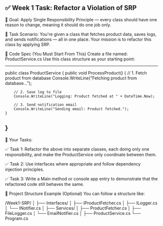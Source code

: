 ✅ Week 1 Task: Refactor a Violation of SRP
-------------------------
🧠 Goal:
Apply Single Responsibility Principle — every class should have one reason to change, meaning it should do one job only.

📄 Task Scenario:
You're given a class that fetches product data, saves logs, and sends notifications — all in one place. Your mission is to refactor this class by applying SRP.

🔧 Code Spec (You Must Start From This)
Create a file named: ProductService.cs
Use this class structure as your starting point:

-----------------------
public class ProductService
{
    public void ProcessProduct()
    {
        // 1. Fetch product from database
        Console.WriteLine("Fetching product from database...");

        // 2. Save log to file
        Console.WriteLine("Logging: Product fetched at " + DateTime.Now);

        // 3. Send notification email
        Console.WriteLine("Sending email: Product fetched.");
    }
}
---------------------
🎯 Your Tasks:

✅ Task 1:
Refactor the above into separate classes, each doing only one responsibility, and make the ProductService only coordinate between them.

✅ Task 2:
Use interfaces where appropriate and follow dependency injection principles.

✅ Task 3:
Write a Main method or console app entry to demonstrate that the refactored code still behaves the same.

📁 Project Structure Example (Optional)
You can follow a structure like:

/Week1-SRP/
│
├── Interfaces/
│   ├── IProductFetcher.cs
│   ├── ILogger.cs
│   └── INotifier.cs
│
├── Services/
│   ├── ProductFetcher.cs
│   ├── FileLogger.cs
│   └── EmailNotifier.cs
│
├── ProductService.cs
└── Program.cs
